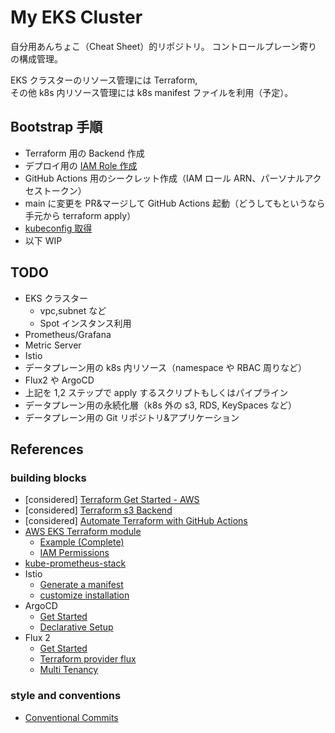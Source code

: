 # My EKS Cluster

自分用あんちょこ（Cheat Sheet）的リポジトリ。
コントロールプレーン寄りの構成管理。

EKS クラスターのリソース管理には Terraform,  
その他 k8s 内リソース管理には k8s manifest ファイルを利用（予定）。

## Bootstrap 手順

- Terraform 用の Backend 作成
- デプロイ用の [IAM Role 作成](./docs/IAM_role.md)
- GitHub Actions 用のシークレット作成（IAM ロール ARN、パーソナルアクセストークン）
- main に変更を PR&マージして GitHub Actions 起動（どうしてもというなら手元から terraform apply）
- [kubeconfig 取得](./docs/iam.md#kubeconfig-取得方法)
- 以下 WIP

## TODO

- EKS クラスター
  - vpc,subnet など
  - Spot インスタンス利用
- Prometheus/Grafana
- Metric Server
- Istio
- データプレーン用の k8s 内リソース（namespace や RBAC 周りなど）
- Flux2 や ArgoCD
- 上記を 1,2 ステップで apply するスクリプトもしくはパイプライン
- データプレーン用の永続化層（k8s 外の s3, RDS, KeySpaces など）
- データプレーン用の Git リポジトリ&アプリケーション

## References

### building blocks

- [considered] [Terraform Get Started - AWS](https://learn.hashicorp.com/collections/terraform/aws-get-started)
- [considered] [Terraform s3 Backend](https://www.terraform.io/language/settings/backends/s3)
- [considered] [Automate Terraform with GitHub Actions](https://learn.hashicorp.com/tutorials/terraform/github-actions)
- [AWS EKS Terraform module](https://registry.terraform.io/modules/terraform-aws-modules/eks/aws/latest)
  - [Example (Complete)](https://github.com/terraform-aws-modules/terraform-aws-eks/tree/master/examples/complete)
  - [IAM Permissions](https://github.com/terraform-aws-modules/terraform-aws-eks/blob/master/docs/iam-permissions.md)
- [kube-prometheus-stack](https://github.com/prometheus-community/helm-charts/tree/main/charts/kube-prometheus-stack)
- Istio
  - [Generate a manifest](https://istio.io/latest/docs/setup/install/istioctl/#generate-a-manifest-before-installation)
  - [customize installation](https://istio.io/latest/docs/setup/additional-setup/customize-installation/)
- ArgoCD
  - [Get Started](https://argo-cd.readthedocs.io/en/stable/getting_started/)
  - [Declarative Setup](https://argo-cd.readthedocs.io/en/stable/operator-manual/declarative-setup/)
- Flux 2
  - [Get Started](https://fluxcd.io/docs/get-started/)
  - [Terraform provider flux](https://github.com/fluxcd/terraform-provider-flux)
  - [Multi Tenancy](https://github.com/fluxcd/flux2-multi-tenancy)

### style and conventions

- [Conventional Commits](https://www.conventionalcommits.org/en/v1.0.0/)
